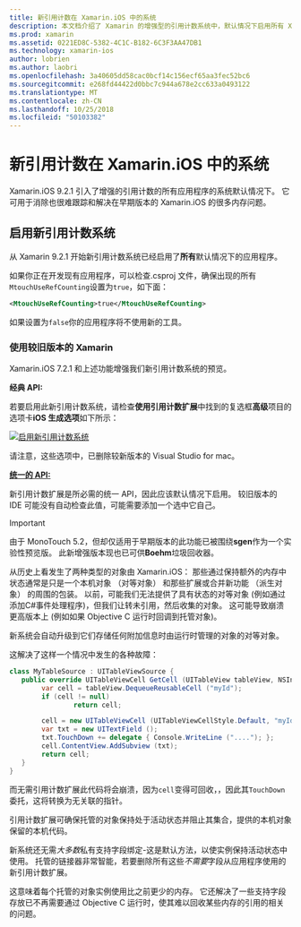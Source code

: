 ```yaml
---
title: 新引用计数在 Xamarin.iOS 中的系统
description: 本文档介绍了 Xamarin 的增强型的引用计数系统中，默认情况下启用所有 Xamarin.iOS 应用程序中。
ms.prod: xamarin
ms.assetid: 0221ED8C-5382-4C1C-B182-6C3F3AA47DB1
ms.technology: xamarin-ios
author: lobrien
ms.author: laobri
ms.openlocfilehash: 3a40605dd58cac0bcf14c156ecf65aa3fec52bc6
ms.sourcegitcommit: e268fd44422d0bbc7c944a678e2cc633a0493122
ms.translationtype: MT
ms.contentlocale: zh-CN
ms.lasthandoff: 10/25/2018
ms.locfileid: "50103382"
---
```

# <a name="new-reference-counting-system-in-xamarinios"></a>新引用计数在 Xamarin.iOS 中的系统

Xamarin.iOS 9.2.1 引入了增强的引用计数的所有应用程序的系统默认情况下。 它可用于消除也很难跟踪和解决在早期版本的 Xamarin.iOS 的很多内存问题。

## <a name="enabling-the-new-reference-counting-system"></a>启用新引用计数系统

从 Xamarin 9.2.1 开始新引用计数系统已经启用了**所有**默认情况下的应用程序。

如果你正在开发现有应用程序，可以检查.csproj 文件，确保出现的所有`MtouchUseRefCounting`设置为`true`，如下面：

```xml
<MtouchUseRefCounting>true</MtouchUseRefCounting>
```

如果设置为`false`你的应用程序将不使用新的工具。

### <a name="using-older-versions-of-xamarin"></a>使用较旧版本的 Xamarin

Xamarin.iOS 7.2.1 和上述功能增强我们新引用计数系统的预览。

**经典 API:**

若要启用此新引用计数系统，请检查**使用引用计数扩展**中找到的复选框**高级**项目的选项卡**iOS 生成选项**如下所示： 

[![](newrefcount-images/image1.png "启用新引用计数系统")](newrefcount-images/image1.png#lightbox)

请注意，这些选项中，已删除较新版本的 Visual Studio for mac。

 **[统一的 API:](~/cross-platform/macios/unified/index.md)**

 新引用计数扩展是所必需的统一 API，因此应该默认情况下启用。 较旧版本的 IDE 可能没有自动检查此值，可能需要添加一个选中它自己。

    
> [!IMPORTANT]
> 由于 MonoTouch 5.2，但却仅适用于早期版本的此功能已被围绕**sgen**作为一个实验性预览版。 此新增强版本现也已可供**Boehm**垃圾回收器。


从历史上看发生了两种类型的对象由 Xamarin.iOS： 那些通过保持额外的内存中状态通常是只是一个本机对象 （对等对象） 和那些扩展或合并新功能 （派生对象） 的周围的包装。 以前，可能我们无法提供了具有状态的对等对象 (例如通过添加C#事件处理程序)，但我们让转未引用，然后收集的对象。 这可能导致崩溃更高版本上 (例如如果 Objective C 运行时回调到托管对象)。

新系统会自动升级到它们存储任何附加信息时由运行时管理的对象的对等对象。

这解决了这样一个情况中发生的各种故障：

```csharp
class MyTableSource : UITableViewSource {
   public override UITableViewCell GetCell (UITableView tableView, NSIndexPath indexPath) {
        var cell = tableView.DequeueReusableCell ("myId");
        if (cell != null)
                return cell;

        cell = new UITableViewCell (UITableViewCellStyle.Default, "myId");
        var txt = new UITextField ();
        txt.TouchDown += delegate { Console.WriteLine ("...."); };
        cell.ContentView.AddSubview (txt);
        return cell;
   }
}
```

而无需引用计数扩展此代码将会崩溃，因为`cell`变得可回收，，因此其`TouchDown`委托，这将转换为无关联的指针。

引用计数扩展可确保托管的对象保持处于活动状态并阻止其集合，提供的本机对象保留的本机代码。

新系统还无需*大多数*私有支持字段绑定-这是默认方法，以使实例保持活动状态中使用。 托管的链接器非常智能，若要删除所有这些*不需要*字段从应用程序使用的新引用计数扩展。

这意味着每个托管的对象实例使用比之前更少的内存。 它还解决了一些支持字段存放已不再需要通过 Objective C 运行时，使其难以回收某些内存的引用的相关的问题。
